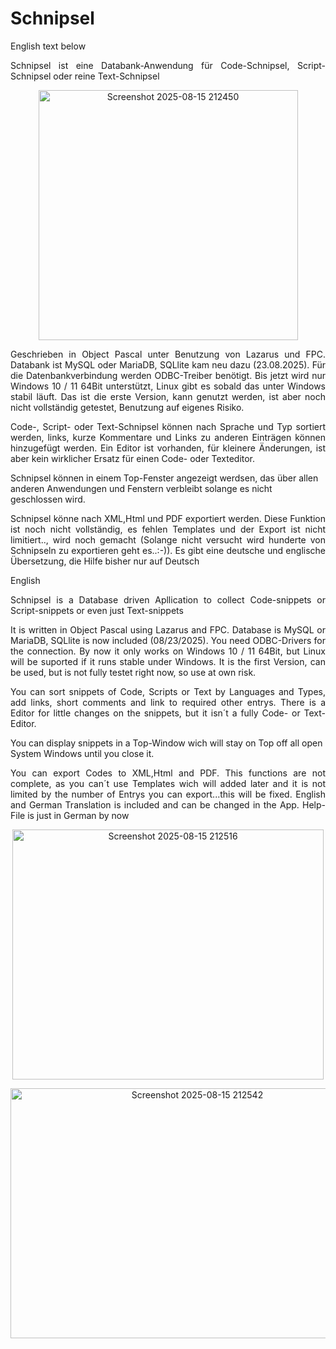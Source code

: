 # Schnipsel
<p>English text below</p>
<p align="justify">Schnipsel ist eine Databank-Anwendung für Code-Schnipsel, Script-Schnipsel oder reine Text-Schnipsel</p>
<p align="center">
<img width="415" height="400" alt="Screenshot 2025-08-15 212450" src="https://github.com/user-attachments/assets/8004d16c-37a5-490a-a37b-01084cf64dbb" /></center>
</p>
<p align="justify">Geschrieben in Object Pascal unter Benutzung von Lazarus und FPC. Databank ist MySQL oder MariaDB, SQLlite kam neu dazu (23.08.2025). Für die 
Datenbankverbindung werden ODBC-Treiber benötigt.
Bis jetzt wird nur Windows 10 / 11 64Bit unterstützt, Linux gibt es sobald das unter Windows stabil läuft. Das ist die erste Version, kann genutzt werden, ist aber noch nicht vollständig getestet, Benutzung auf eigenes Risiko.</p>
<p  align="justify">Code-, Script- oder Text-Schnipsel können nach Sprache und Typ sortiert werden, links, kurze Kommentare und Links zu anderen Einträgen können hinzugefügt werden.
Ein Editor ist vorhanden, für kleinere Änderungen, ist aber kein wirklicher Ersatz für einen Code- oder Texteditor.</p>
<p>Schnipsel können in einem Top-Fenster angezeigt werdsen, das über allen anderen Anwendungen und Fenstern verbleibt solange es nicht geschlossen wird.</p>
<p  align="justify">Schnipsel könne nach XML,Html und PDF exportiert werden. Diese Funktion ist noch nicht vollständig, es fehlen Templates und der Export ist nicht limitiert.., wird noch gemacht (Solange nicht versucht wird hunderte von Schnipseln zu exportieren geht es..:-)). Es gibt eine deutsche und englische Übersetzung, die Hilfe bisher nur auf Deutsch</p>
<p></p>
<p>English</p>
<p align="justify">Schnipsel is a Database driven Apllication to collect Code-snippets or Script-snippets or even just Text-snippets</p>
<p align="justify">It is written in Object Pascal using Lazarus and FPC. Database is MySQL or MariaDB, SQLlite is now included (08/23/2025). You need ODBC-Drivers for the connection.
By now it only works on Windows 10 / 11 64Bit, but Linux will be suported if it runs stable under Windows. It is the first Version, can be used, but is not fully 
testet right now, so use at own risk.</p>
<p  align="justify">You can sort snippets of Code, Scripts or Text by Languages and Types, add links, short comments and link to required other entrys.
There is a Editor for little changes on the snippets, but it isn´t a fully Code- or Text-Editor.</p>
<p>You can display snippets in a Top-Window wich will stay on Top off all open System Windows until you close it.</p>
<p  align="justify">You can export Codes to XML,Html and PDF. This functions are not complete, as you can´t use Templates wich will added later and it is not limited by the number of Entrys you can export...this will be fixed. English and German Translation is included and can be changed in the App. Help-File is just in German by now</p>
<p align="center">
<img width="498" height="400" alt="Screenshot 2025-08-15 212516" src="https://github.com/user-attachments/assets/69c1a814-619c-4050-9fda-5c5e3a25b102" />
</p>
<p align="center">
<img width="582" height="400" alt="Screenshot 2025-08-15 212542" src="https://github.com/user-attachments/assets/82a1c4b2-5f7d-40e6-957f-4845a1a93bf0" />
</p>



